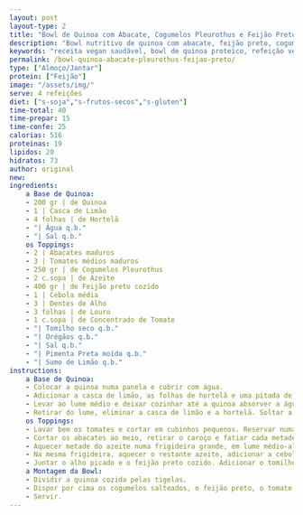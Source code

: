 ```yaml
---
layout: post
layout-type: 2
title: "Bowl de Quinoa com Abacate, Cogumelos Pleurothus e Feijão Preto"
description: "Bowl nutritivo de quinoa com abacate, feijão preto, cogumelos salteados e tomate fresco"
keywords: "receita vegan saudável, bowl de quinoa proteico, refeição vegetariana equilibrada, quinoa com abacate, feijão preto vegano, cogumelos pleurotus, comida plant-based rápida, bowl nutritivo, receita rica em fibras, almoço vegan fácil"
permalink: /bowl-quinoa-abacate-pleurothus-feijao-preto/
type: ["Almoço/Jantar"]
protein: ["Feijão"]
image: "/assets/img/"
serve: 4 refeições
diet: ["s-soja","s-frutos-secos","s-gluten"]
time-total: 40
time-prepar: 15
time-confe: 25
calorias: 516
proteinas: 19
lipidos: 20
hidratos: 73
author: original
new:
ingredients:
    a Base de Quinoa:
    - 200 gr | de Quinoa
    - 1 | Casca de Limão
    - 4 folhas | de Hortelã
    - "| Água q.b."
    - "| Sal q.b."
    os Toppings:
    - 2 | Abacates maduros
    - 3 | Tomates médios maduros
    - 250 gr | de Cogumelos Pleurothus
    - 2 c.sopa | de Azeite
    - 400 gr | de Feijão preto cozido
    - 1 | Cebola média
    - 3 | Dentes de Alho
    - 3 folhas | de Louro
    - 1 c.sopa | de Concentrado de Tomate
    - "| Tomilho seco q.b."
    - "| Orégãos q.b."
    - "| Sal q.b."
    - "| Pimenta Preta moída q.b."
    - "| Sumo de Limão q.b."
instructions:
    a Base de Quinoa:
    - Colocar a quinoa numa panela e cobrir com água.
    - Adicionar a casca de limão, as folhas de hortelã e uma pitada de sal.
    - Levar ao lume médio e deixar cozinhar até a quinoa absorver a água e ficar macia.
    - Retirar do lume, eliminar a casca de limão e a hortelã. Soltar a quinoa com um garfo e reservar.
    os Toppings:
    - Lavar bem os tomates e cortar em cubinhos pequenos. Reservar numa taça com uma pitada de sal e um fio de azeite (opcional).
    - Cortar os abacates ao meio, retirar o caroço e fatiar cada metade longitudinalmente. Regar com umas gotas de sumo de limão para evitar que oxidem. Reservar.
    - Aquecer metade do azeite numa frigideira grande, em lume médio-alto. Quando estiver bem quente, adicionar os cogumelos pleurothus. Temperar com sal e pimenta preta. Ir virando os cogumelos até ficarem bem tostados de todos os lados. Retirar da frigideira e fatiar em tiras largas. Reservar.
    - Na mesma frigideira, aquecer o restante azeite, adicionar a cebola picada e as folhas de louro. Deixar refogar até a cebola ficar translúcida.
    - Juntar o alho picado e o feijão preto cozido. Adicionar o tomilho, os orégãos, sal, pimenta e o concentrado de tomate. Mexer bem. Deixar cozinhar em lume brando durante cerca de 10 minutos, mexendo de vez em quando. Retirar as folhas de louro antes de servir.
    a Montagem da Bowl:
    - Dividir a quinoa cozida pelas tigelas.
    - Dispor por cima os cogumelos salteados, o feijão preto, o tomate picado e o abacate fatiado.
    - Servir.
---
```


